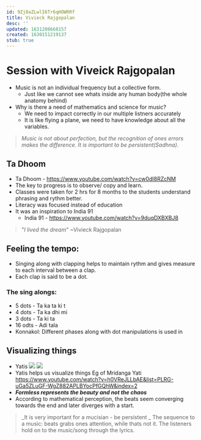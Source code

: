 ```yaml
---
id: 9Zj8aZLwlI6Tr6qHOWRRf
title: Vivieck Rajgopalan
desc: ''
updated: 1631208668157
created: 1630151219137
stub: true
---
```


# Session with Viveick Rajgopalan


* Music is not an individual frequency but a collective form. 
    * Just like we cannot see whats inside any human body(the whole anatomy behind)
* Why is there a need of mathematics and science for music?
   * We need to impact correctly in our multiple listners accurately
   * It is like flying a plane, we need to have knowledge about all the variables.
> _Music is not about perfection, but the recognition of ones errors makes the difference. It is important to be persistent(Sadhna)._

## Ta Dhoom
* Ta Dhoom - https://www.youtube.com/watch?v=cw0dI8RZcNM
* The key to progress is to observe/ copy and learn.
* Classes were taken for 2 hrs for 8 months to the students understand phrasing and rythm better.
* Literacy was focused instead of education 
* It was an inspiration to India 91
    * India 91 - https://www.youtube.com/watch?v=9duqDXBXBJ8
> "_I lived the dream_" ~Vivieck Rajgopalan

## Feeling the tempo: 
* Singing along with clapping helps to maintain rythm and gives measure to each interval between a clap.
* Each clap is said to be a dot.
### The sing alongs:  
* 5 dots - Ta ka ta ki t 
* 4 dots - Ta ka dhi mi
* 3 dots - Ta ki ta
* 16 odts - Adi tala
* Konnakol: Different phases along with dot manipulations is used in
## Visualizing things
* Yatis
![](/assets/images/2021-09-09-12-29-03.png) 
![](/assets/images/2021-09-09-12-31-20.png)
* Yatis helps us visualize things 
Eg of Mridanga Yati
https://www.youtube.com/watch?v=h0VReJLLbAE&list=PLRG-uGa5ZLuGF-WgZ882APLBYocPfGQhW&index=2
* **_Formless represents the beauty and not the chaos_**
* According to mathematical perception, the beats seem converging towards the end and later diverges with a start.

> _It is very important for a mucisian - be persistent _
> The sequence to a music: beats grabs ones attention, while thats not it. The listeners hold on to the music/song through the lyrics.

